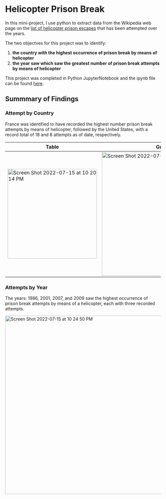 # Helicopter Prison Break

In this mini-project, I use python to extract data from the Wikipedia web page on the [list of helicopter prison escapes](https://en.wikipedia.org/wiki/List_of_helicopter_prison_escapes#Actual_attempts) that has been attempted over the years. 

The two objectves for this project was to identify:

1. **the country with the highest occurrence of prison break by means of helicopter**
2. **the year saw which saw the greatest number of prison break attempts by means of helicopter**

This project was completed in Python JupyterNotebook and the ipynb file can be found [here](https://github.com/tlieva/prison-break-mini-project/blob/f09fa18dd2ba5f035895a124dc18ded2927edc97/prison-breaks.ipynb).


## Summmary of Findings
### Attempt by Country

France was identified to have recorded the highest number prison break attempts by means of helicopter, followed by the United States, with a record total of 18 and 8 attempts as of date, respectively.

Table | Graph
----|----
<img width="289" alt="Screen Shot 2022-07-15 at 10 20 14 PM" src="https://user-images.githubusercontent.com/106416383/179335399-ff091a8d-9a98-4a08-8e16-2c4e96325013.png"> | <img width="398" alt="Screen Shot 2022-07-15 at 10 20 03 PM" src="https://user-images.githubusercontent.com/106416383/179335393-bc1daff6-db4b-4ecd-b13b-05ff8b241696.png">

### Attempts by Year
The years: 1986, 2001, 2007, and 2009 saw the highest occurrence of prison break attempts by means of a helicopter, each with three recorded attempts.

<img width="575" alt="Screen Shot 2022-07-15 at 10 24 50 PM" src="https://user-images.githubusercontent.com/106416383/179335532-7da1c842-becf-43c3-86e5-3b5f3ad33629.png">
